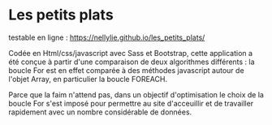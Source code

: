 
# Les petits plats
testable en ligne : https://nellylie.github.io/les_petits_plats/

Codée en Html/css/javascript avec Sass et Bootstrap,
cette application a été conçue à partir d'une comparaison de deux algorithmes différents : la boucle For est en effet comparée à des méthodes javascript autour de l'objet Array, en particulier la boucle FOREACH. 

Parce que la faim n'attend pas, dans un objectif d'optimisation le choix de la boucle For s'est imposé pour permettre au site d'acceuillir et de travailler rapidement avec un nombre considérable de données.
